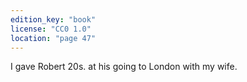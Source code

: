 ```yaml
---
edition_key: "book"
license: "CC0 1.0"
location: "page 47"
---
```

I gave Robert
20s. at his going to London with my wife.
